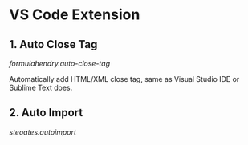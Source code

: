 # VS Code Extension

## 1. Auto Close Tag 
*formulahendry.auto-close-tag*  
  
Automatically add HTML/XML close tag, same as Visual Studio IDE or Sublime Text does.

## 2. Auto Import
*steoates.autoimport*
